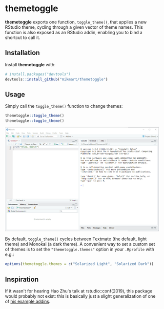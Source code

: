 # themetoggle

**themetoggle** exports one function, `toggle_theme()`, that applies a new RStudio theme, cycling through a given vector of theme names. This function is also exposed as an RStudio addin, enabling you to bind a shortcut to call it.

## Installation

Install **themetoggle** with:

``` r
# install.packages("devtools")
devtools::install_github("mikmart/themetoggle")
```

## Usage

Simply call the `toggle_theme()` function to change themes:

``` r
themetoggle::toggle_theme()
themetoggle::toggle_theme()
```

![toggling themes](https://raw.githubusercontent.com/mikmart/themetoggle/master/inst/media/toggling-themes.gif)

By default, `toggle_theme()` cycles between Textmate (the default, light theme) and Monokai (a dark theme). A convenient way to set a custom set of themes is to set the `"themetoggle.themes"` option in your `.Rprofile` with e.g.:

``` r
options(themetoggle.themes = c("Solarized Light", "Solarized Dark"))
```

## Inspiration

If it wasn't for hearing Hao Zhu's talk at rstudio::conf(2019), this package would probably not exist: this is basically just a slight generalization of one of [his example addins](https://github.com/hebrewseniorlife/addin_demo).
